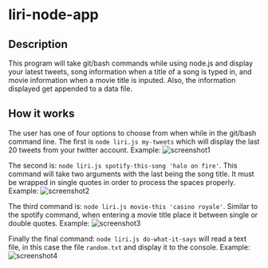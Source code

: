 # liri-node-app

## Description
 This program will take git/bash commands while using node.js and 
	display your latest tweets, song information when a 
	title of a song is typed in, and movie information when a movie title is inputed. 
	Also, the information displayed get appended to a data file.

## How it works
The user has one of four options to choose from when while in the git/bash command line.
	The first is `node liri.js my-tweets` which will display the last 20 tweets from 
	your twitter account. Example: ![screenshot1](screenshot1)
	
The second is: `node liri.js spotify-this-song 'halo on fire'`. This command will take two arguments with
the last being the song title. It must be wrapped in single quotes in order to process the spaces properly.
Example: ![screenshot2](screenshot2)

The third command is: `node liri.js movie-this 'casino royale'`. Similar to the spotify command, when entering
a movie title place it between single or double quotes. Example: ![screenshot3](screenshot3)

Finally the final command: `node liri.js do-what-it-says` will read a text file, in this case the file `random.txt`
and display it to the console. Example: ![screenshot4](screenshot4)
